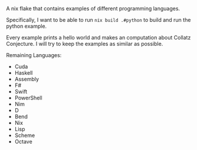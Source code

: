 A nix flake that contains examples of different programming languages.

Specifically, I want to be able to run `nix build .#python` to build and run the python example.

Every example prints a hello world and makes an computation about Collatz Conjecture. I will try to keep the examples as similar as possible.

Remaining Languages:
- Cuda
- Haskell
- Assembly
- F#
- Swift
- PowerShell
- Nim
- D
- Bend
- Nix
- Lisp
- Scheme
- Octave


